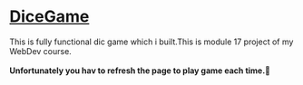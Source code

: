 # [DiceGame](https://rahulib5.github.io/DiceGame/)
This is fully functional dic game which i built.This is module 17 project of my WebDev course. <br/> <br/>
**Unfortunately you hav to refresh the page to play game each time.🎲**
